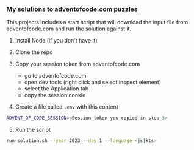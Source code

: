 ### My solutions to adventofcode.com puzzles

This projects includes a start script that will download the input file from adventofcode.com and run the solution against it.

1. Install Node (if you don't have it)

2. Clone the repo
   
3. Copy your session token from adventofcode.com
   - go to adventofcode.com
   - open dev tools (right click and select inspect element)
   - select the Application tab
   - copy the session cookie

4. Create a file called `.env` with this content
   
```bash
ADVENT_OF_CODE_SESSION=<Session token you copied in step 3>
```

5. Run the script
```bash
run-solution.sh --year 2023 --day 1 --language <js|kts>
```
